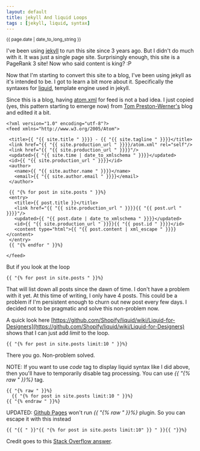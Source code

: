 ```yaml
---
layout: default
title: jekyll And liquid Loops
tags : [jekyll, liquid, syntax]
---
```

<p><small>{{ page.date | date_to_long_string }}</small></p>

I've been using [jekyll](https://github.com/mojombo/jekyll) to run this site since 3 years ago. But I didn't do much with it. It was just a single page site. Surprisingly enough, this site is a PageRank 3 site! Now who said content is king? :P

Now that I'm starting to convert this site to a blog, I've been using jekyll as it's intended to be. I got to learn a bit more about it. Specifically the syntaxes for [liquid](https://github.com/Shopify/liquid), template engine used in jekyll.

Since this is a blog, having [atom.xml](/atom.xml) for feed is not a bad idea. I just copied (yes, this pattern starting to emerge now) from [Tom Preston-Werner's](https://github.com/mojombo/mojombo.github.com/blob/master/atom.xml) blog and edited it a bit.
 
    <?xml version="1.0" encoding="utf-8"?>
    <feed xmlns="http://www.w3.org/2005/Atom">
 
     <title>{{ "{{ site.title " }}}} - {{ "{{ site.tagline " }}}}</title>
     <link href="{{ "{{ site.production_url " }}}}/atom.xml" rel="self"/>
     <link href="{{ "{{ site.production_url " }}}}"/>
     <updated>{{ "{{ site.time | date_to_xmlschema " }}}}</updated>
     <id>{{ "{{ site.production_url " }}}}</id>
     <author>
       <name>{{ "{{ site.author.name " }}}}</name>
       <email>{{ "{{ site.author.email " }}}}</email>
     </author>

     {{ "{% for post in site.posts " }}%}
     <entry>
       <title>{{ post.title }}</title>
       <link href="{{ "{{ site.production_url " }}}}{{ "{{ post.url " }}}}"/>
       <updated>{{ "{{ post.date | date_to_xmlschema " }}}}</updated>
       <id>{{ "{{ site.production_url " }}}}{{ "{{ post.id " }}}}</id>
       <content type="html">{{ "{{ post.content | xml_escape " }}}}</content>
     </entry>
     {{ "{% endfor " }}%}
 
    </feed>

But if you look at the loop

    {{ "{% for post in site.posts " }}%}

That will list down all posts since the dawn of time. I don't have a problem with it yet. At this time of writing, I only have 4 posts. This could be a problem if I'm persistent enough to churn out new post every few days. I decided not to be pragmatic and solve this non-problem now. 

A quick look here [https://github.com/Shopify/liquid/wiki/Liquid-for-Designers](https://github.com/Shopify/liquid/wiki/Liquid-for-Designers) shows that I can just add *limit* to the loop.
  
    {{ "{% for post in site.posts limit:10 " }}%}

There you go. Non-problem solved.

NOTE: If you want to use *code* tag to display liquid syntax like I did above, then you'll have to temporarily disable tag processing. You can use *{{ "{% raw " }}%}* tag.

    {{ "{% raw " }}%}
      {{ "{% for post in site.posts limit:10 " }}%}
    {{ "{% endraw " }}%}
    
UPDATED: [Github Pages](http://pages.github.com/) won't run *{{ "{% raw " }}%}*  plugin. So you can escape it with this instead 

    {{ "{{ " }}"{{ "{% for post in site.posts limit:10" }} " }}{{ "}}%}
    
Credit goes to this [Stack Overflow answer](http://stackoverflow.com/questions/10154690/github-pages-isnt-applying-my-template).